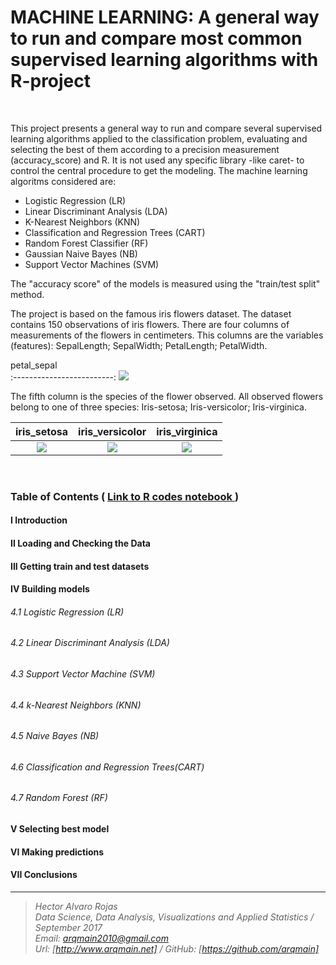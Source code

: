 # MACHINE LEARNING: A general way to run and compare most common supervised learning algorithms with R-project

<br>


This project presents a general way to run and compare several supervised learning algorithms applied to the classification problem, evaluating and selecting the best of them according to a precision measurement (accuracy_score) and R. It is not used any specific library -like caret- to control the central procedure to get the modeling. 
The machine learning algoritms considered are:

* Logistic Regression (LR)
* Linear Discriminant Analysis (LDA)
* K-Nearest Neighbors (KNN)
* Classification and Regression Trees (CART)
* Random Forest Classifier (RF)
* Gaussian Naive Bayes (NB)
* Support Vector Machines (SVM)

The "accuracy score" of the models is measured using the "train/test split" method.

The project is based on the famous iris flowers dataset. The dataset contains 150 observations of iris flowers. There are four columns of measurements of the flowers in centimeters. This columns are the variables (features): SepalLength; SepalWidth; PetalLength; PetalWidth.

petal_sepal             
:-------------------------:
![](http://arqmain.net/iris/petal_sepal.png)

The fifth column is the species of the flower observed. All observed flowers belong to one of three species: Iris-setosa; Iris-versicolor; Iris-virginica.

iris_setosa             |  iris_versicolor	       |  iris_virginica
:-------------------------:|:-------------------------:|:-------------------------:
![](http://arqmain.net/iris/iris_setosa.png)  |  ![](http://arqmain.net/iris/iris_versicolor.png) |  ![](http://arqmain.net/iris/iris_virginica.png)

<br>

### Table of Contents   (  [  Link to R codes notebook ]( http://nbviewer.jupyter.org/github/arqmain/Machine_Learning/blob/master/R_MLearning/Compare_Models2_RProject/Compare_Models2_RProject.ipynb))

#### I Introduction

#### II Loading and Checking the Data

#### III Getting train and test datasets

#### IV Building models

###### 4.1  Logistic Regression  (LR)

###### 4.2  Linear Discriminant Analysis  (LDA)

###### 4.3  Support Vector Machine (SVM)

###### 4.4  k-Nearest Neighbors (KNN)

###### 4.5  Naive Bayes (NB)

###### 4.6  Classification and Regression Trees(CART)

###### 4.7  Random Forest (RF)

#### V Selecting best model

#### VI Making predictions

#### VII Conclusions

<hr>

><i>Hector Alvaro Rojas<br>
>Data Science, Data Analysis, Visualizations and Applied Statistics / September 2017<br>
>Email: <arqmain2010@gmail.com> <br>
>Url: [http://www.arqmain.net]   /   GitHub: [https://github.com/arqmain]</i>

